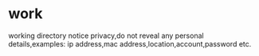 # work
working directory
notice privacy,do not reveal any personal details,examples:
ip address,mac address,location,account,password etc.

